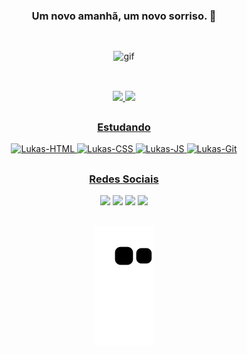 <h3 align="center">Um novo amanhã, um novo sorriso. 🌻</p>

  ##
  
  </br>
  
<div align="center">
  <img alt="gif" src="https://cdn.discordapp.com/attachments/824018634606116866/1009920678893453394/tumblr_2014ed8174d4464a2791c553d381d572_77302220_640_1.gif" width="640" height="360"/>
</div>

  ##
  
  </br>

<div align="center">
  <a href="https://github.com/lukassampaio">
  <img width="48%" src="https://github-readme-stats.vercel.app/api?username=lukassampaio&show_icons=true&theme=dark&include_all_commits=true&count_private=true"/>
  <img width="48%" src="https://github-readme-stats.vercel.app/api/top-langs/?username=lukassampaio&layout=compact&langs_count=7&theme=dark"/>
</div>
    
  ##

<div align="center">
  <h3>Estudando</h3>

  <div align="center">
    <img alt="Lukas-HTML" src="https://img.shields.io/badge/HTML5-E34F26?style=for-the-badge&logo=html5&logoColor=white">
    <img alt="Lukas-CSS" src="https://img.shields.io/badge/CSS3-1572B6?style=for-the-badge&logo=css3&logoColor=white">
    <img alt="Lukas-JS" src="https://img.shields.io/badge/JavaScript-323330?style=for-the-badge&logo=javascript&logoColor=F7DF1E" />
    <img alt="Lukas-Git" src="https://img.shields.io/badge/GIT-E44C30?style=for-the-badge&logo=git&logoColor=white" />
  </div>
</div>

  ##

<div align="center">
  <h3>Redes Sociais</h3>
  
  <div align="center">
    <a href="https://www.instagram.com/lukass_sampaio" target="_blank"><img src="https://img.shields.io/badge/-Instagram-%23E4405F?style=for-the-badge&logo=instagram&logoColor=white" target="_blank"></a>
    <a href="https://www.linkedin.com/in/lukas-sampaio-87b80818a/" target"_blank"><img src="https://img.shields.io/badge/LinkedIn-0077B5?style=for-the-badge&logo=linkedin&logoColor=white" target="_blank"></a>	
    <a href = "mailto:lukassampaiorodrigues@gmail.com"><img src="https://img.shields.io/badge/Gmail-D14836?style=for-the-badge&logo=gmail&logoColor=white" target="_blank"></a>
    <a href="https://t.me/LksBRZ" target="_blank"><img src="https://img.shields.io/badge/Telegram-2CA5E0?style=for-the-badge&logo=telegram&logoColor=white" target="blank"></a>
  </div>
  
  ##

![Snake animation](https://github.com/lukassampaio/lukassampaio/blob/output/github-contribution-grid-snake.svg)  

</div>
